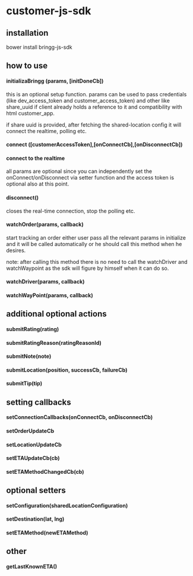 # customer-js-sdk

## installation
bower install bringg-js-sdk


## how to use
#### initializaBringg (params, [initDoneCb])
this is an optional setup function. params can be used to pass credentials (like dev_access_token and customer_access_token) and other like share_uuid if client already holds a reference to it and compatibility with html customer_app.

if share uuid is provided, after fetching the shared-location config it will connect the realtime, polling etc.

#### connect ([customerAccessToken],[onConnectCb],[onDisconnectCb])
#### connect to the realtime
all params are optional since you can independently set the onConnect/onDisconnect via setter function and the access token is optional also at this point.

#### disconnect()
closes the real-time connection, stop the polling etc.

#### watchOrder(params, callback)
start tracking an order
either user pass all the relevant params in initialize and it will be called automatically or he should call this method when he desires.

note: after calling this method there is no need to call the watchDriver and watchWaypoint as the sdk will figure by himself when it can do so.

#### watchDriver(params, callback)
#### watchWayPoint(params, callback)

## additional optional actions

#### submitRating(rating)
#### submitRatingReason(ratingReasonId)
#### submitNote(note)
#### submitLocation(position, successCb, failureCb)
#### submitTip(tip)

## setting callbacks
#### setConnectionCallbacks(onConnectCb, onDisconnectCb)

#### setOrderUpdateCb
#### setLocationUpdateCb

#### setETAUpdateCb(cb)
#### setETAMethodChangedCb(cb)

## optional setters
#### setConfiguration(sharedLocationConfiguration)
#### setDestination(lat, lng)
#### setETAMethod(newETAMethod)

## other
#### getLastKnownETA()
